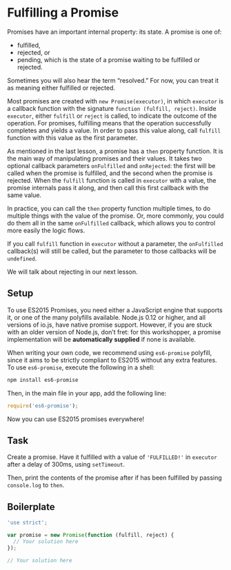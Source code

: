 # Fulfilling a Promise

Promises have an important internal property: its state. A promise is one of:

* fulfilled,
* rejected, or
* pending, which is the state of a promise waiting to be fulfilled or rejected.

Sometimes you will also hear the term “resolved.” For now, you can treat it as
meaning either fulfilled or rejected.

Most promises are created with `new Promise(executor)`, in which `executor` is
a callback function with the signature `function (fulfill, reject)`. Inside
`executor`, either `fulfill` or `reject` is called, to indicate the outcome of
the operation. For promises, fulfilling means that the operation successfully
completes and yields a value. In order to pass this value along, call `fulfill`
function with this value as the first parameter.

As mentioned in the last lesson, a promise has a `then` property function. It
is the main way of manipulating promises and their values. It takes two
optional callback parameters `onFulfilled` and `onRejected`: the first will be
called when the promise is fulfilled, and the second when the promise is
rejected.  When the `fulfill` function is called in `executor` with a value,
the promise internals pass it along, and then call this first callback with the
same value.

In practice, you can call the `then` property function multiple times, to do
multiple things with the value of the promise. Or, more commonly, you could do
them all in the same `onFulfilled` callback, which allows you to control more
easily the logic flows.

If you call `fulfill` function in `executor` without a parameter, the
`onFulfilled` callback(s) will still be called, but the parameter to those
callbacks will be `undefined`.

We will talk about rejecting in our next lesson.

## Setup

To use ES2015 Promises, you need either a JavaScript engine that supports it,
or one of the many polyfills available. Node.js 0.12 or higher, and all
versions of io.js, have native promise support. However, if you are stuck with
an older version of Node.js, don’t fret: for this workshopper, a promise
implementation will be **automatically supplied** if none is available.

When writing your own code, we recommend using `es6-promise` polyfill, since it
aims to be strictly compliant to ES2015 without any extra features. To use
`es6-promise`, execute the following in a shell:

```sh
npm install es6-promise
```

Then, in the main file in your app, add the following line:

```js
require('es6-promise');
```

Now you can use ES2015 promises everywhere!

## Task

Create a promise. Have it fulfilled with a value of `'FULFILLED!'` in
`executor` after a delay of 300ms, using `setTimeout`.

Then, print the contents of the promise after if has been fulfilled by passing
`console.log` to `then`.

## Boilerplate

```js
'use strict';

var promise = new Promise(function (fulfill, reject) {
  // Your solution here
});

// Your solution here
```
